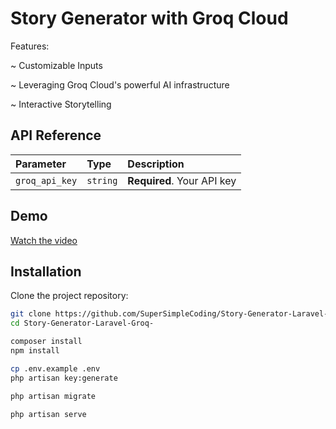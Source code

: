
# Story Generator with Groq Cloud

Features:

~ Customizable Inputs

~ Leveraging Groq Cloud's powerful AI infrastructure

~ Interactive Storytelling




## API Reference



| Parameter | Type     | Description                |
| :-------- | :------- | :------------------------- |
| `groq_api_key` | `string` | **Required**. Your API key |





## Demo

[Watch the video](./videos/demo.mp4)





## Installation

Clone the project repository:

```bash
git clone https://github.com/SuperSimpleCoding/Story-Generator-Laravel-Groq-.git
cd Story-Generator-Laravel-Groq- 

composer install
npm install

cp .env.example .env
php artisan key:generate

php artisan migrate

php artisan serve





